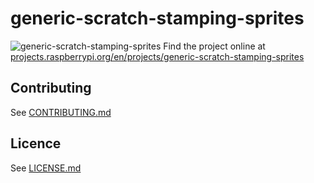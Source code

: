 # generic-scratch-stamping-sprites
![generic-scratch-stamping-sprites](/en/images/banner.png)
Find the project online at [projects.raspberrypi.org/en/projects/generic-scratch-stamping-sprites](https://projects.raspberrypi.org/en/projects/generic-scratch-stamping-sprites)

## Contributing
See [CONTRIBUTING.md](CONTRIBUTING.md)
## Licence
 See [LICENSE.md](LICENSE.md)